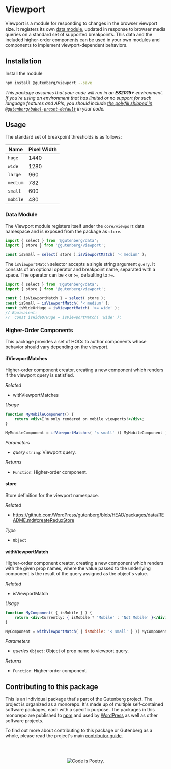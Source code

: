# Viewport

Viewport is a module for responding to changes in the browser viewport size. It registers its own [data module](https://github.com/WordPress/gutenberg/tree/HEAD/packages/data/README.md), updated in response to browser media queries on a standard set of supported breakpoints. This data and the included higher-order components can be used in your own modules and components to implement viewport-dependent behaviors.

## Installation

Install the module

```bash
npm install @gutenberg/viewport --save
```

_This package assumes that your code will run in an **ES2015+** environment. If you're using an environment that has limited or no support for such language features and APIs, you should include [the polyfill shipped in `@gutenberg/babel-preset-default`](https://github.com/WordPress/gutenberg/tree/HEAD/packages/babel-preset-default#polyfill) in your code._

## Usage

The standard set of breakpoint thresholds is as follows:

| Name     | Pixel Width |
| -------- | ----------- |
| `huge`   | 1440        |
| `wide`   | 1280        |
| `large`  | 960         |
| `medium` | 782         |
| `small`  | 600         |
| `mobile` | 480         |

### Data Module

The Viewport module registers itself under the `core/viewport` data namespace and is exposed from the package as `store`.

```js
import { select } from '@gutenberg/data';
import { store } from '@gutenberg/viewport';

const isSmall = select( store ).isViewportMatch( '< medium' );
```

The `isViewportMatch` selector accepts a single string argument `query`. It consists of an optional operator and breakpoint name, separated with a space. The operator can be `<` or `>=`, defaulting to `>=`.

```js
import { select } from '@gutenberg/data';
import { store } from '@gutenberg/viewport';

const { isViewportMatch } = select( store );
const isSmall = isViewportMatch( '< medium' );
const isWideOrHuge = isViewportMatch( '>= wide' );
// Equivalent:
//  const isWideOrHuge = isViewportMatch( 'wide' );
```

### Higher-Order Components

This package provides a set of HOCs to author components whose behavior should vary depending on the viewport.

<!-- START TOKEN(Autogenerated API docs) -->

#### ifViewportMatches

Higher-order component creator, creating a new component which renders if the viewport query is satisfied.

_Related_

-   withViewportMatches

_Usage_

```jsx
function MyMobileComponent() {
	return <div>I'm only rendered on mobile viewports!</div>;
}

MyMobileComponent = ifViewportMatches( '< small' )( MyMobileComponent );
```

_Parameters_

-   _query_ `string`: Viewport query.

_Returns_

-   `Function`: Higher-order component.

#### store

Store definition for the viewport namespace.

_Related_

-   <https://github.com/WordPress/gutenberg/blob/HEAD/packages/data/README.md#createReduxStore>

_Type_

-   `Object`

#### withViewportMatch

Higher-order component creator, creating a new component which renders with the given prop names, where the value passed to the underlying component is the result of the query assigned as the object's value.

_Related_

-   isViewportMatch

_Usage_

```jsx
function MyComponent( { isMobile } ) {
	return <div>Currently: { isMobile ? 'Mobile' : 'Not Mobile' }</div>;
}

MyComponent = withViewportMatch( { isMobile: '< small' } )( MyComponent );
```

_Parameters_

-   _queries_ `Object`: Object of prop name to viewport query.

_Returns_

-   `Function`: Higher-order component.

<!-- END TOKEN(Autogenerated API docs) -->

## Contributing to this package

This is an individual package that's part of the Gutenberg project. The project is organized as a monorepo. It's made up of multiple self-contained software packages, each with a specific purpose. The packages in this monorepo are published to [npm](https://www.npmjs.com/) and used by [WordPress](https://make.wordpress.org/core/) as well as other software projects.

To find out more about contributing to this package or Gutenberg as a whole, please read the project's main [contributor guide](https://github.com/WordPress/gutenberg/tree/HEAD/CONTRIBUTING.md).

<br /><br /><p align="center"><img src="https://s.w.org/style/images/codeispoetry.png?1" alt="Code is Poetry." /></p>

